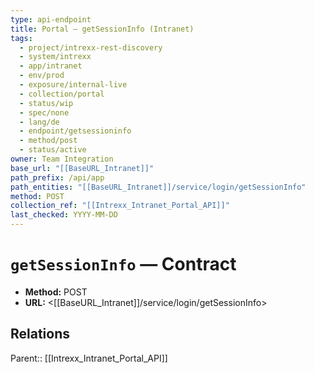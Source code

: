 ```yaml
---
type: api-endpoint
title: Portal — getSessionInfo (Intranet)
tags:
  - project/intrexx-rest-discovery
  - system/intrexx
  - app/intranet
  - env/prod
  - exposure/internal-live
  - collection/portal
  - status/wip
  - spec/none
  - lang/de
  - endpoint/getsessioninfo
  - method/post
  - status/active
owner: Team Integration
base_url: "[[BaseURL_Intranet]]"
path_prefix: /api/app
path_entities: "[[BaseURL_Intranet]]/service/login/getSessionInfo"
method: POST
collection_ref: "[[Intrexx_Intranet_Portal_API]]"
last_checked: YYYY-MM-DD
---
```



# `getSessionInfo` — Contract
- **Method:** POST
- **URL:** <[[BaseURL_Intranet]]/service/login/getSessionInfo>

## Relations
Parent:: [[Intrexx_Intranet_Portal_API]]
